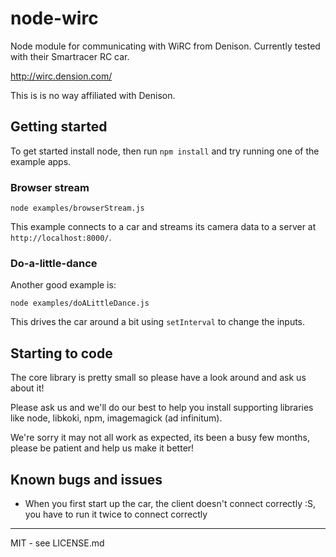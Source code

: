 node-wirc
=========

Node module for communicating with WiRC from Denison. Currently tested with their Smartracer RC car.

http://wirc.dension.com/

This is is no way affiliated with Denison.

## Getting started

To get started install node, then run `npm install` and try running one of the example apps.

### Browser stream

    node examples/browserStream.js

This example connects to a car and streams its camera data to a server at `http://localhost:8000/`.

### Do-a-little-dance

Another good example is:

    node examples/doALittleDance.js

This drives the car around a bit using `setInterval` to change the inputs.

## Starting to code

The core library is pretty small so please have a look around and ask us about it!

Please ask us and we'll do our best to help you install supporting libraries like node, libkoki, npm, imagemagick (ad infinitum).

We're sorry it may not all work as expected, its been a busy few months, please be patient and help us make it better!

## Known bugs and issues

- When you first start up the car, the client doesn't connect correctly :S, you have to run it twice to connect correctly

-----------

MIT - see LICENSE.md
